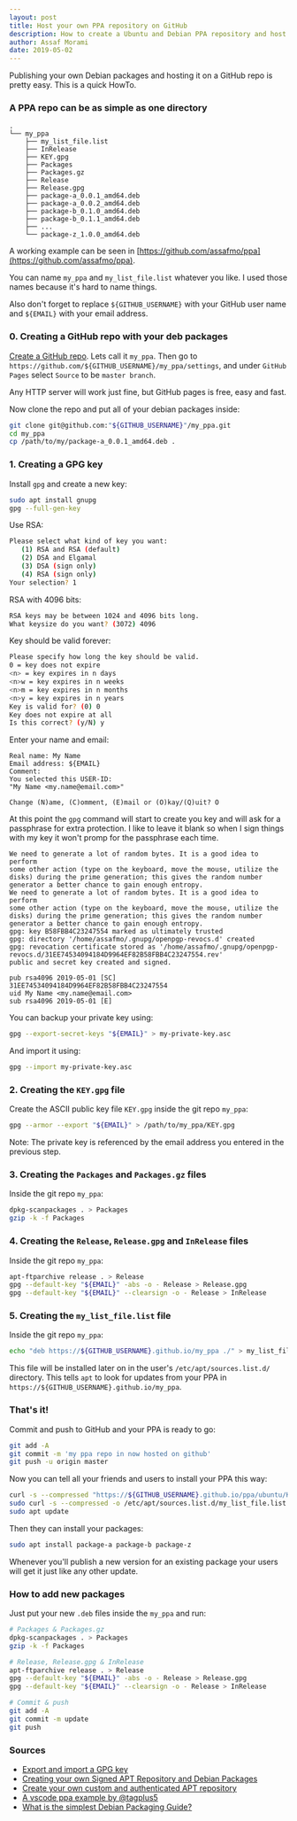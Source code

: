 ```yaml
---
layout: post
title: Host your own PPA repository on GitHub
description: How to create a Ubuntu and Debian PPA repository and host it on GitHub
author: Assaf Morami
date: 2019-05-02
---
```


Publishing your own Debian packages and hosting it on a GitHub repo is pretty easy. This is a quick HowTo.

### A PPA repo can be as simple as one directory

```
.
└── my_ppa
    ├── my_list_file.list
    ├── InRelease
    ├── KEY.gpg
    ├── Packages
    ├── Packages.gz
    ├── Release
    ├── Release.gpg
    ├── package-a_0.0.1_amd64.deb
    ├── package-a_0.0.2_amd64.deb
    ├── package-b_0.1.0_amd64.deb
    ├── package-b_0.1.1_amd64.deb
    ├── ...
    └── package-z_1.0.0_amd64.deb
```

A working example can be seen in [https://github.com/assafmo/ppa](https://github.com/assafmo/ppa).

You can name `my_ppa` and `my_list_file.list` whatever you like. I used those names because it's hard to name things.

Also don't forget to replace `${GITHUB_USERNAME}` with your GitHub user name and `${EMAIL}` with your email address.

### 0. Creating a GitHub repo with your deb packages

[Create a GitHub repo](https://github.com/new). Lets call it `my_ppa`. Then go to `https://github.com/${GITHUB_USERNAME}/my_ppa/settings`, and under `GitHub Pages` select `Source` to be `master branch`.

Any HTTP server will work just fine, but GitHub pages is free, easy and fast.

Now clone the repo and put all of your debian packages inside:

```bash
git clone git@github.com:"${GITHUB_USERNAME}"/my_ppa.git
cd my_ppa
cp /path/to/my/package-a_0.0.1_amd64.deb .
```

### 1. Creating a GPG key

Install `gpg` and create a new key:

```bash
sudo apt install gnupg
gpg --full-gen-key
```

Use RSA:

```bash
Please select what kind of key you want:
   (1) RSA and RSA (default)
   (2) DSA and Elgamal
   (3) DSA (sign only)
   (4) RSA (sign only)
Your selection? 1
```

RSA with 4096 bits:

```bash
RSA keys may be between 1024 and 4096 bits long.
What keysize do you want? (3072) 4096
```

Key should be valid forever:

```bash
Please specify how long the key should be valid.
0 = key does not expire
<n> = key expires in n days
<n>w = key expires in n weeks
<n>m = key expires in n months
<n>y = key expires in n years
Key is valid for? (0) 0
Key does not expire at all
Is this correct? (y/N) y
```

Enter your name and email:

```
Real name: My Name
Email address: ${EMAIL}
Comment:
You selected this USER-ID:
"My Name <my.name@email.com>"

Change (N)ame, (C)omment, (E)mail or (O)kay/(Q)uit? O
```

At this point the `gpg` command will start to create you key and will ask for a passphrase for extra protection. I like to leave it blank so when I sign things with my key it won't promp for the passphrase each time.

```
We need to generate a lot of random bytes. It is a good idea to perform
some other action (type on the keyboard, move the mouse, utilize the
disks) during the prime generation; this gives the random number
generator a better chance to gain enough entropy.
We need to generate a lot of random bytes. It is a good idea to perform
some other action (type on the keyboard, move the mouse, utilize the
disks) during the prime generation; this gives the random number
generator a better chance to gain enough entropy.
gpg: key B58FBB4C23247554 marked as ultimately trusted
gpg: directory '/home/assafmo/.gnupg/openpgp-revocs.d' created
gpg: revocation certificate stored as '/home/assafmo/.gnupg/openpgp-revocs.d/31EE74534094184D9964EF82B58FBB4C23247554.rev'
public and secret key created and signed.

pub rsa4096 2019-05-01 [SC]
31EE74534094184D9964EF82B58FBB4C23247554
uid My Name <my.name@email.com>
sub rsa4096 2019-05-01 [E]
```

You can backup your private key using:

```bash
gpg --export-secret-keys "${EMAIL}" > my-private-key.asc
```

And import it using:

```bash
gpg --import my-private-key.asc
```

### 2. Creating the `KEY.gpg` file

Create the ASCII public key file `KEY.gpg` inside the git repo `my_ppa`:

```bash
gpg --armor --export "${EMAIL}" > /path/to/my_ppa/KEY.gpg
```

Note: The private key is referenced by the email address you entered in the previous step.

### 3. Creating the `Packages` and `Packages.gz` files

Inside the git repo `my_ppa`:

```bash
dpkg-scanpackages . > Packages
gzip -k -f Packages
```

### 4. Creating the `Release`, `Release.gpg` and `InRelease` files

Inside the git repo `my_ppa`:

```bash
apt-ftparchive release . > Release
gpg --default-key "${EMAIL}" -abs -o - Release > Release.gpg
gpg --default-key "${EMAIL}" --clearsign -o - Release > InRelease
```

### 5. Creating the `my_list_file.list` file

Inside the git repo `my_ppa`:

```bash
echo "deb https://${GITHUB_USERNAME}.github.io/my_ppa ./" > my_list_file.list
```

This file will be installed later on in the user's `/etc/apt/sources.list.d/` directory. This tells `apt` to look for updates from your PPA in `https://${GITHUB_USERNAME}.github.io/my_ppa`.

### That's it!

Commit and push to GitHub and your PPA is ready to go:

```bash
git add -A
git commit -m 'my ppa repo in now hosted on github'
git push -u origin master
```

Now you can tell all your friends and users to install your PPA this way:

```bash
curl -s --compressed "https://${GITHUB_USERNAME}.github.io/ppa/ubuntu/KEY.gpg" | sudo apt-key add -
sudo curl -s --compressed -o /etc/apt/sources.list.d/my_list_file.list "https://${GITHUB_USERNAME}.github.io/my_ppa/my_list_file.list"
sudo apt update
```

Then they can install your packages:

```bash
sudo apt install package-a package-b package-z
```

Whenever you'll publish a new version for an existing package your users will get it just like any other update.

### How to add new packages

Just put your new `.deb` files inside the `my_ppa` and run:

```bash
# Packages & Packages.gz
dpkg-scanpackages . > Packages
gzip -k -f Packages

# Release, Release.gpg & InRelease
apt-ftparchive release . > Release
gpg --default-key "${EMAIL}" -abs -o - Release > Release.gpg
gpg --default-key "${EMAIL}" --clearsign -o - Release > InRelease

# Commit & push
git add -A
git commit -m update
git push
```

### Sources

- [Export and import a GPG key](https://makandracards.com/makandra/37763-gpg-extract-private-key-and-import-on-different-machine)
- [Creating your own Signed APT Repository and Debian Packages
  ](http://blog.jonliv.es/blog/2011/04/26/creating-your-own-signed-apt-repository-and-debian-packages/)
- [Create your own custom and authenticated APT repository
  ](https://medium.com/sqooba/create-your-own-custom-and-authenticated-apt-repository-1e4a4cf0b864)
- [A vscode ppa example by @tagplus5](https://github.com/tagplus5/vscode-ppa)
- [What is the simplest Debian Packaging Guide?](https://askubuntu.com/questions/1345/what-is-the-simplest-debian-packaging-guide)
